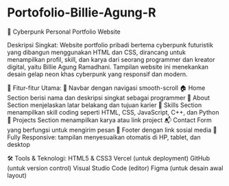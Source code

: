 # Portofolio-Billie-Agung-R

📁 Cyberpunk Personal Portfolio Website

Deskripsi Singkat:
Website portfolio pribadi bertema cyberpunk futuristik yang dibangun menggunakan HTML dan CSS, dirancang untuk menampilkan profil, skill, dan karya dari seorang programmer dan kreator digital, yaitu Billie Agung Ramadhani. Tampilan website ini menekankan desain gelap neon khas cyberpunk yang responsif dan modern.

📌 Fitur-fitur Utama:
🧭 Navbar dengan navigasi smooth-scroll
🏠 Home Section berisi nama dan deskripsi singkat sebagai programmer
👤 About Section menjelaskan latar belakang dan tujuan karier
🧠 Skills Section menampilkan skill coding seperti HTML, CSS, JavaScript, C++, dan Python
🧩 Projects Section menampilkan karya atau link project
📬 Contact Form yang berfungsi untuk mengirim pesan
🦶 Footer dengan link sosial media
📱 Fully Responsive: tampilan menyesuaikan otomatis di HP, tablet, dan desktop

🛠️ Tools & Teknologi:
HTML5 & CSS3
Vercel (untuk deployment)
GitHub (untuk version control)
Visual Studio Code (editor)
Figma (untuk desain awal layout)

